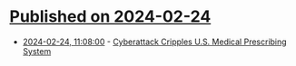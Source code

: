 # [Published on 2024-02-24](index.md)

* [2024-02-24, 11:08:00](https://soylentnews.org/article.pl?sid=24/02/23/1251211&from=rss) - [Cyberattack Cripples U.S. Medical Prescribing System](https://soylentnews.org/article.pl?sid=24/02/23/1251211&from=rss)
